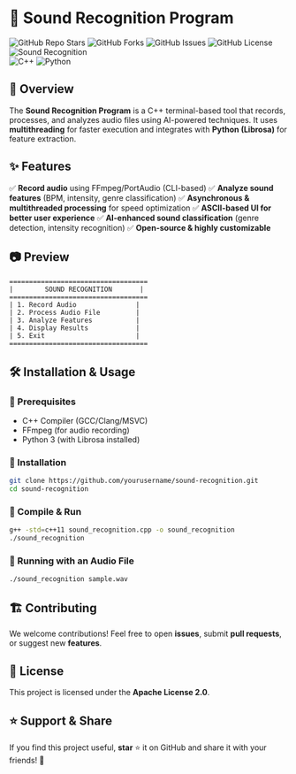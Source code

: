 # 🎵 Sound Recognition Program

![GitHub Repo Stars](https://img.shields.io/github/stars/aman-naveen1/ai-powered-sound-recognition-system?style=social)
![GitHub Forks](https://img.shields.io/github/forks/aman-naveen1/ai-powered-sound-recognition-system?style=social)
![GitHub Issues](https://img.shields.io/github/issues/aman-naveen1/ai-powered-sound-recognition-system)
![GitHub License](https://img.shields.io/github/license/aman-naveen1/ai-powered-sound-recognition-system)
![Sound Recognition](https://img.shields.io/badge/Audio%20Analysis-Librosa-blue)  
![C++](https://img.shields.io/badge/C++-17-blue) ![Python](https://img.shields.io/badge/Python-3.9%2B-yellow) 


## 🚀 Overview
The **Sound Recognition Program** is a C++ terminal-based tool that records, processes, and analyzes audio files using AI-powered techniques. It uses **multithreading** for faster execution and integrates with **Python (Librosa)** for feature extraction.

## ✨ Features
✅ **Record audio** using FFmpeg/PortAudio (CLI-based)
✅ **Analyze sound features** (BPM, intensity, genre classification)
✅ **Asynchronous & multithreaded processing** for speed optimization
✅ **ASCII-based UI for better user experience**
✅ **AI-enhanced sound classification** (genre detection, intensity recognition)
✅ **Open-source & highly customizable**

## 📷 Preview
```
===================================
|        SOUND RECOGNITION       |
===================================
| 1. Record Audio               |
| 2. Process Audio File         |
| 3. Analyze Features           |
| 4. Display Results            |
| 5. Exit                       |
===================================
```

## 🛠️ Installation & Usage
### 🔹 Prerequisites
- C++ Compiler (GCC/Clang/MSVC)
- FFmpeg (for audio recording)
- Python 3 (with Librosa installed)

### 🔹 Installation
```bash
git clone https://github.com/yourusername/sound-recognition.git
cd sound-recognition
```

### 🔹 Compile & Run
```bash
g++ -std=c++11 sound_recognition.cpp -o sound_recognition
./sound_recognition
```

### 🔹 Running with an Audio File
```bash
./sound_recognition sample.wav
```

## 🏗️ Contributing
We welcome contributions! Feel free to open **issues**, submit **pull requests**, or suggest new **features**.

## 📜 License
This project is licensed under the **Apache License 2.0**.

## ⭐ Support & Share
If you find this project useful, **star** ⭐ it on GitHub and share it with your friends! 🚀
